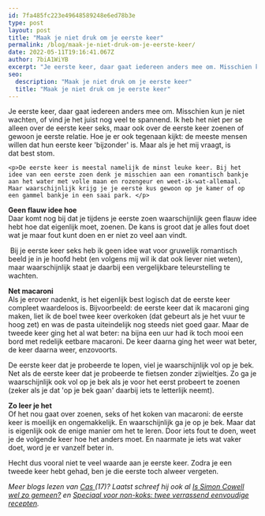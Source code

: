 ```yaml
---
id: 7fa485fc223e49648589248e6ed78b3e
type: post
layout: post
title: "Maak je niet druk om je eerste keer"
permalink: /blog/maak-je-niet-druk-om-je-eerste-keer/
date: 2022-05-11T19:16:41.067Z
author: 7biA1WiYB
excerpt: "Je eerste keer, daar gaat iedereen anders mee om. Misschien kun je niet wachten, of vind je het juist nog veel te spannend. Ik heb het niet per se alleen over de eerste keer seks, maar ook over de eerste keer zoenen of gewoon je eerste relatie. Hoe je er ook tegenaan kijkt: de meeste mensen willen dat hun eerste keer 'bijzonder' is. Maar als je het mij vraagt, is dat best stom.   "
seo:
  description: "Maak je niet druk om je eerste keer"
  title: "Maak je niet druk om je eerste keer"
---
```

Je eerste keer, daar gaat iedereen anders mee om. Misschien kun je niet wachten, of vind je het juist nog veel te spannend. Ik heb het niet per se alleen over de eerste keer seks, maar ook over de eerste keer zoenen of gewoon je eerste relatie. Hoe je er ook tegenaan kijkt: de meeste mensen willen dat hun eerste keer 'bijzonder' is. Maar als je het mij vraagt, is dat best stom.   

    <p>De eerste keer is meestal namelijk de minst leuke keer. Bij het idee van een eerste zoen denk je misschien aan een romantisch bankje aan het water met volle maan en rozengeur en weet-ik-wat-allemaal. Maar waarschijnlijk krijg je je eerste kus gewoon op je kamer of op een gammel bankje in een saai park. </p>
<p><strong>Geen flauw idee hoe</strong><br>Daar komt nog bij dat je tijdens je eerste zoen waarschijnlijk geen flauw idee hebt hoe dat eigenlijk moet, zoenen. De kans is groot dat je alles fout doet wat je maar fout kunt doen en er niet zo veel aan vindt.</p>
<p> Bij je eerste keer seks heb ik geen idee wat voor gruwelijk romantisch beeld je in je hoofd hebt (en volgens mij wil ik dat ook liever niet weten), maar waarschijnlijk staat je daarbij een vergelijkbare teleurstelling te wachten. </p>
<p><strong>Net macaroni</strong><br>Als je erover nadenkt, is het eigenlijk best logisch dat de eerste keer compleet waardeloos is. Bijvoorbeeld: de eerste keer dat ik macaroni ging maken, liet ik de boel twee keer overkoken (dat gebeurt als je het vuur te hoog zet) en was de pasta uiteindelijk nog steeds niet goed gaar. Maar de tweede keer ging het al wat beter: na bijna een uur had ik toch mooi een bord met redelijk eetbare macaroni. De keer daarna ging het weer wat beter, de keer daarna weer, enzovoorts.</p>
<p>De eerste keer dat je probeerde te lopen, viel je waarschijnlijk vol op je bek. Net als de eerste keer dat je probeerde te fietsen zonder zijwieltjes. Zo ga je waarschijnlijk ook vol op je bek als je voor het eerst probeert te zoenen (zeker als je dat 'op je bek gaan' daarbij iets te letterlijk neemt). </p>
<p><strong>Zo leer je het</strong><br>Of het nou gaat over zoenen, seks of het koken van macaroni: de eerste keer is moeilijk en ongemakkelijk. En waarschijnlijk ga je op je bek. Maar dat is eigenlijk ook de enige manier om het te leren. Door iets fout te doen, weet je de volgende keer hoe het anders moet. En naarmate je iets wat vaker doet, word je er vanzelf beter in. </p>
<p>Hecht dus vooral niet te veel waarde aan je eerste keer. Zodra je een tweede keer hebt gehad, ben je die eerste toch alweer vergeten. </p>
<p><em>Meer blogs lezen van <a href="https://original.sevendays.nl/users/cas-visser">Cas </a>(17)? Laatst schreef hij ook al <a href="https://original.sevendays.nl/blog/het-gemeenste-jurylid-ooit-simon-cowell-wel-zo-gemeen">Is Simon Cowell wel zo gemeen?</a> en <a href="https://original.sevendays.nl/blog/speciaal-voor-non-koks-twee-verrassend-eenvoudige-recepten">Speciaal voor non-koks: twee verrassend eenvoudige recepten</a>.</em></p>  
